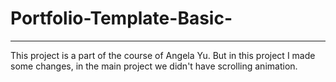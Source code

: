 # Portfolio-Template-Basic-
<hr>
This project is a part of the course of Angela Yu.
But in this project I made some changes, in the main project we didn't have scrolling animation.
